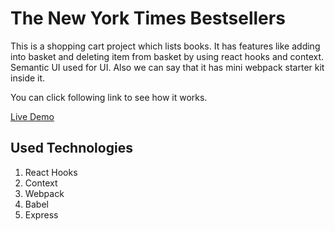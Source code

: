 # The New York Times Bestsellers

This is a shopping cart project which lists books. It has features like adding into basket and deleting item from basket by using react hooks and context. Semantic UI used for UI. Also we can say that it has mini webpack starter kit inside it.

You can click following link to see how it works.

[Live Demo](https://app-nytimes.herokuapp.com/)

## Used Technologies
 1. React Hooks
 2. Context
 2. Webpack
 3. Babel
 4. Express
